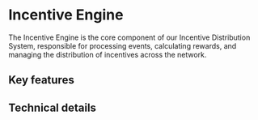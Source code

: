 # Incentive Engine

The Incentive Engine is the core component of our Incentive Distribution System, responsible for processing events, calculating rewards, and managing the distribution of incentives across the network.

## Key features

## Technical details
